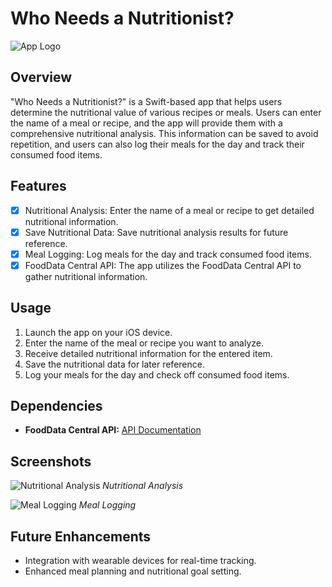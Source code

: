 # Who Needs a Nutritionist?

![App Logo](images/app-logo.png)

## Overview

"Who Needs a Nutritionist?" is a Swift-based app that helps users determine the nutritional value of various recipes or meals. Users can enter the name of a meal or recipe, and the app will provide them with a comprehensive nutritional analysis. This information can be saved to avoid repetition, and users can also log their meals for the day and track their consumed food items.

## Features

- [x] Nutritional Analysis: Enter the name of a meal or recipe to get detailed nutritional information.
- [x] Save Nutritional Data: Save nutritional analysis results for future reference.
- [x] Meal Logging: Log meals for the day and track consumed food items.
- [x] FoodData Central API: The app utilizes the FoodData Central API to gather nutritional information.

## Usage

1. Launch the app on your iOS device.
2. Enter the name of the meal or recipe you want to analyze.
3. Receive detailed nutritional information for the entered item.
4. Save the nutritional data for later reference.
5. Log your meals for the day and check off consumed food items.

## Dependencies

- **FoodData Central API:** [API Documentation](https://developer.nal.usda.gov/food-data-central)
  
## Screenshots

![Nutritional Analysis](images/nutritional-analysis.png)
*Nutritional Analysis*

![Meal Logging](images/meal-logging.png)
*Meal Logging*
   
## Future Enhancements

- Integration with wearable devices for real-time tracking.
- Enhanced meal planning and nutritional goal setting.

